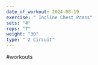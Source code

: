 ```yaml
---
date_of_workout: 2024-08-19
exercise: " Incline Chest Press"
sets: "4"
reps: "7"
weight: "30"
type: " 2 Circuit"
---
```

#workouts